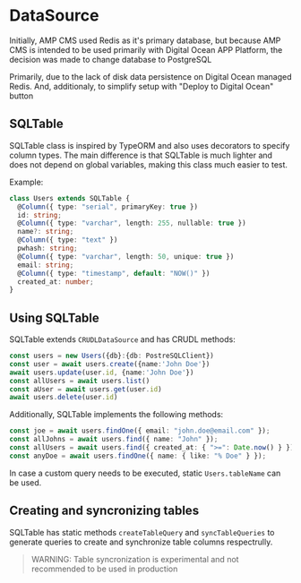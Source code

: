 # DataSource

Initially, AMP CMS used Redis as it's primary database, but because AMP CMS is intended to be used primarily with Digital Ocean APP Platform, the decision was made to change database to PostgreSQL

Primarily, due to the lack of disk data persistence on Digital Ocean managed Redis.
And, additionaly, to simplify setup with "Deploy to Digital Ocean" button

## SQLTable

SQLTable class is inspired by TypeORM and also uses decorators to specify column types.
The main difference is that SQLTable is much lighter and does not depend on global variables, making this class much easier to test.

Example:

```ts
class Users extends SQLTable {
  @Column({ type: "serial", primaryKey: true })
  id: string;
  @Column({ type: "varchar", length: 255, nullable: true })
  name?: string;
  @Column({ type: "text" })
  pwhash: string;
  @Column({ type: "varchar", length: 50, unique: true })
  email: string;
  @Column({ type: "timestamp", default: "NOW()" })
  created_at: number;
}
```

## Using SQLTable

SQLTable extends `CRUDLDataSource` and has CRUDL methods:

```ts
const users = new Users({db}:{db: PostreSQLClient})
const user = await users.create({name:'John Doe'})
await users.update(user.id, {name:'John Doe'})
const allUsers = await users.list()
const aUser = await users.get(user.id)
await users.delete(user.id)
```

Additionally, SQLTable implements the following methods:

```ts
const joe = await users.findOne({ email: "john.doe@email.com" });
const allJohns = await users.find({ name: "John" });
const allUsers = await users.find({ created_at: { ">=": Date.now() } });
const anyDoe = await users.findOne({ name: { like: "% Doe" } });
```

In case a custom query needs to be executed, static `Users.tableName` can be used.

## Creating and syncronizing tables

SQLTable has static methods `createTableQuery` and `syncTableQueries` to generate queries to create and synchronize table columns respectrully.

> WARNING: Table syncronization is experimental and not recommended to be used in production
